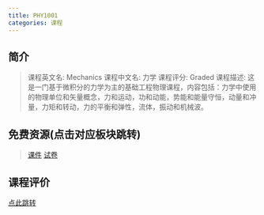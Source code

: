```yaml
---
title: PHY1001
categories: 课程
---
```


## 简介

> 课程英文名: Mechanics
> 课程中文名: 力学
> 课程评分: Graded
> 课程描述: 这是一门基于微积分的力学为主的基础工程物理课程，内容包括：力学中使用的物理单位和矢量概念，力和运动，功和动能，势能和能量守恒，动量和冲量，力矩和转动，力的平衡和弹性，流体，振动和机械波。

## 免费资源(点击对应板块跳转)

> [课件](https://github.com/dsanying/CUHKSZ_course/tree/main/PHY1001/Courseware)
> [试卷](https://github.com/dsanying/CUHKSZ_course/tree/main/PHY1001/Exam)

## 课程评价

[点此跳转](https://dsanying.github.io/cuhksz/course-evaluation/)